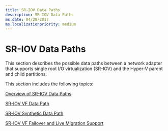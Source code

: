 ```yaml
---
title: SR-IOV Data Paths
description: SR-IOV Data Paths
ms.date: 04/20/2017
ms.localizationpriority: medium
---
```


# SR-IOV Data Paths


This section describes the possible data paths between a network adapter that supports single root I/O virtualization (SR-IOV) and the Hyper-V parent and child partitions.

This section includes the following topics:

[Overview of SR-IOV Data Paths](overview-of-sr-iov-data-paths.md)

[SR-IOV VF Data Path](sr-iov-vf-data-path.md)

[SR-IOV Synthetic Data Path](sr-iov-synthetic-data-path.md)

[SR-IOV VF Failover and Live Migration Support](sr-iov-vf-failover-and-live-migration-support.md)

 

 





